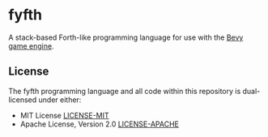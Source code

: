 # fyfth

A stack-based Forth-like programming language for use with the [Bevy game engine](https://github.com/bevyengine/bevy).

## License
The fyfth programming language and all code within this repository is dual-licensed under either:
 * MIT License [LICENSE-MIT](LICENSE-MIT)
 * Apache License, Version 2.0 [LICENSE-APACHE](LICENSE-APACHE)
